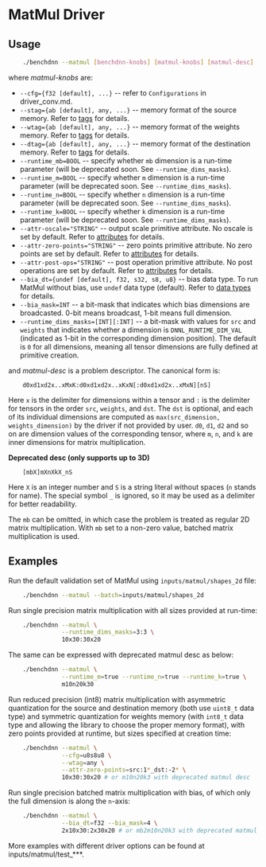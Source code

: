# MatMul Driver

## Usage
``` sh
    ./benchdnn --matmul [benchdnn-knobs] [matmul-knobs] [matmul-desc] ...
```

where *matmul-knobs* are:

 - `--cfg={f32 [default], ...}` -- refer to ``Configurations`` in
            driver_conv.md.
 - `--stag={ab [default], any, ...}` -- memory format of the source memory.
            Refer to [tags](knobs_tag.md) for details.
 - `--wtag={ab [default], any, ...}` -- memory format of the weights memory.
            Refer to [tags](knobs_tag.md) for details.
 - `--dtag={ab [default], any, ...}` -- memory format of the destination memory.
            Refer to [tags](knobs_tag.md) for details.
 - `--runtime_mb=BOOL` -- specify whether `mb` dimension is a run-time
            parameter (will be deprecated soon. See `--runtime_dims_masks`).
 - `--runtime_m=BOOL` -- specify whether `m` dimension is a run-time parameter
            (will be deprecated soon. See `--runtime_dims_masks`).
 - `--runtime_n=BOOL` -- specify whether `n` dimension is a run-time parameter
            (will be deprecated soon. See `--runtime_dims_masks`).
 - `--runtime_k=BOOL` -- specify whether `k` dimension is a run-time parameter
            (will be deprecated soon. See `--runtime_dims_masks`).
 - `--attr-oscale="STRING"` -- output scale primitive attribute. No oscale is
            set by default. Refer to [attributes](knobs_attr.md) for details.
 - `--attr-zero-points="STRING"` -- zero points primitive attribute. No zero
            points are set by default. Refer to [attributes](knobs_attr.md)
            for details.
 - `--attr-post-ops="STRING"` -- post operation primitive attribute. No post
            operations are set by default. Refer to [attributes](knobs_attr.md)
            for details.
 - `--bia_dt={undef [default], f32, s32, s8, u8}` -- bias data type.
            To run MatMul without bias, use `undef` data type (default).
            Refer to [data types](knobs_dt.md) for details.
 - `--bia_mask=INT` -- a bit-mask that indicates which bias dimensions are
            broadcasted. 0-bit means broadcast, 1-bit means full dimension.
- `--runtime_dims_masks=[INT][:INT]` -- a bit-mask with values for `src` and
            `weights` that indicates whether a dimension is
            `DNNL_RUNTIME_DIM_VAL` (indicated as 1-bit in the corresponding
            dimension position). The default is `0` for all dimensions, meaning
            all tensor dimensions are fully defined at primitive creation.


and *matmul-desc* is a problem descriptor. The canonical form is:
```
    d0xd1xd2x..xMxK:d0xd1xd2x..xKxN[:d0xd1xd2x..xMxN][nS]
```
Here `x` is the delimiter for dimensions within a tensor and `:` is the
delimiter for tensors in the order `src`, `weights`, and `dst`. The `dst` is
optional, and each of its individual dimensions are computed as
`max(src_dimension, weights_dimension)` by the driver if not provided by user.
`d0`, `d1`, `d2` and so on are dimension values of the corresponding tensor,
where `m`, `n`, and `k` are inner dimensions for matrix multiplication.

**Deprecated desc (only supports up to 3D)**
```
    [mbX]mXnXkX_nS
```
Here `X` is an integer number and `S` is a string literal without spaces (`n`
stands for name). The special symbol `_` is ignored, so it may be used as a
delimiter for better readability.

The `mb` can be omitted, in which case the problem is treated as regular
2D matrix multiplication. With `mb` set to a non-zero value, batched matrix
multiplication is used.

## Examples

Run the default validation set of MatMul using `inputs/matmul/shapes_2d`
file:
``` sh
    ./benchdnn --matmul --batch=inputs/matmul/shapes_2d
```

Run single precision matrix multiplication with all sizes provided at run-time:
``` sh
    ./benchdnn --matmul \
               --runtime_dims_masks=3:3 \
               10x30:30x20
```

The same can be expressed with deprecated matmul desc as below:
``` sh
    ./benchdnn --matmul \
               --runtime_m=true --runtime_n=true --runtime_k=true \
               m10n20k30
```

Run reduced precision (int8) matrix multiplication with asymmetric quantization
for the source and destination memory (both use `uint8_t` data type) and
symmetric quantization for weights memory (with `int8_t` data type and allowing
the library to choose the proper memory format), with zero points provided at
runtime, but sizes specified at creation time:
``` sh
    ./benchdnn --matmul \
               --cfg=u8s8u8 \
               --wtag=any \
               --attr-zero-points=src:1*_dst:-2* \
               10x30:30x20 # or m10n20k3 with deprecated matmul desc
```

Run single precision batched matrix multiplication with bias, of which only the
full dimension is along the `n`-axis:
``` sh
    ./benchdnn --matmul \
               --bia_dt=f32 --bia_mask=4 \
               2x10x30:2x30x20 # or mb2m10n20k3 with deprecated matmul desc
```

More examples with different driver options can be found at
inputs/matmul/test_***.
